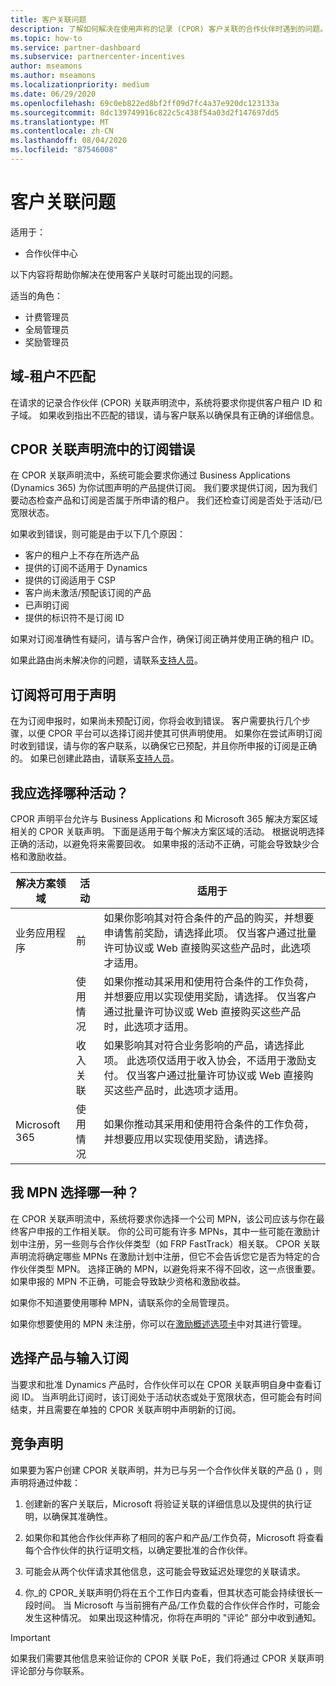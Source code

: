 ```yaml
---
title: 客户关联问题
description: 了解如何解决在使用声称的记录 (CPOR) 客户关联的合作伙伴时遇到的问题。
ms.topic: how-to
ms.service: partner-dashboard
ms.subservice: partnercenter-incentives
author: mseamons
ms.author: mseamons
ms.localizationpriority: medium
ms.date: 06/29/2020
ms.openlocfilehash: 69c0eb822ed8bf2ff09d7fc4a37e920dc123133a
ms.sourcegitcommit: 8dc139749916c822c5c438f54a03d2f147697dd5
ms.translationtype: MT
ms.contentlocale: zh-CN
ms.lasthandoff: 08/04/2020
ms.locfileid: "87546008"
---
```

# <a name="customer-association-issues"></a>客户关联问题

适用于：

- 合作伙伴中心

以下内容将帮助你解决在使用客户关联时可能出现的问题。

适当的角色：

- 计费管理员
- 全局管理员
- 奖励管理员

## <a name="domain-tenant-mismatch"></a>域-租户不匹配

在请求的记录合作伙伴 (CPOR) 关联声明流中，系统将要求你提供客户租户 ID 和子域。 如果收到指出不匹配的错误，请与客户联系以确保具有正确的详细信息。

## <a name="subscription-errors-in-the-cpor-association-claim-flow"></a>CPOR 关联声明流中的订阅错误

在 CPOR 关联声明流中，系统可能会要求你通过 Business Applications (Dynamics 365) 为你试图声明的产品提供订阅。 我们要求提供订阅，因为我们要动态检查产品和订阅是否属于所申请的租户。 我们还检查订阅是否处于活动/已宽限状态。

如果收到错误，则可能是由于以下几个原因：

- 客户的租户上不存在所选产品
- 提供的订阅不适用于 Dynamics
- 提供的订阅适用于 CSP
- 客户尚未激活/预配该订阅的产品
- 已声明订阅
- 提供的标识符不是订阅 ID

如果对订阅准确性有疑问，请与客户合作，确保订阅正确并使用正确的租户 ID。

如果此路由尚未解决你的问题，请联系[支持人员](https://partner.microsoft.com/dashboard/support/incentives/servicerequests?category=incentives)。

## <a name="when-subscriptions-will-be-available-to-claim"></a>订阅将可用于声明

在为订阅申报时，如果尚未预配订阅，你将会收到错误。 客户需要执行几个步骤，以便 CPOR 平台可以选择订阅并使其可供声明使用。 如果你在尝试声明订阅时收到错误，请与你的客户联系，以确保它已预配，并且你所申报的订阅是正确的。 如果已创建此路由，请联系[支持人员](https://partner.microsoft.com/dashboard/support/incentives/servicerequests?category=incentives)。

## <a name="which-activity-do-i-choose"></a>我应选择哪种活动？

CPOR 声明平台允许与 Business Applications 和 Microsoft 365 解决方案区域相关的 CPOR 关联声明。 下面是适用于每个解决方案区域的活动。 根据说明选择正确的活动，以避免将来需要回收。 如果申报的活动不正确，可能会导致缺少合格和激励收益。


| 解决方案领域 | 活动 | 适用于 |
| ------ | ----------- | ----------- |
| 业务应用程序      | 前   | 如果你影响其对符合条件的产品的购买，并想要申请售前奖励，请选择此项。 仅当客户通过批量许可协议或 Web 直接购买这些产品时，此选项才适用。 |
|    |  使用情况  | 如果你推动其采用和使用符合条件的工作负荷，并想要应用以实现使用奖励，请选择。 仅当客户通过批量许可协议或 Web 直接购买这些产品时，此选项才适用。 |
|    | 收入关联   | 如果影响其对符合业务影响的产品，请选择此项。 此选项仅适用于收入协会，不适用于激励支付。 仅当客户通过批量许可协议或 Web 直接购买这些产品时，此选项才适用。   |
| Microsoft 365   | 使用情况   | 如果你推动其采用和使用符合条件的工作负荷，并想要应用以实现使用奖励，请选择。 |

## <a name="which-mpn-do-i-choose"></a>我 MPN 选择哪一种？

在 CPOR 关联声明流中，系统将要求你选择一个公司 MPN，该公司应该与你在最终客户申报的工作相关联。 你的公司可能有许多 MPNs，其中一些可能在激励计划中注册，另一些则与合作伙伴类型（如 FRP FastTrack）相关联。 CPOR 关联声明流将确定哪些 MPNs 在激励计划中注册，但它不会告诉您它是否为特定的合作伙伴类型 MPN。 选择正确的 MPN，以避免将来不得不回收，这一点很重要。 如果申报的 MPN 不正确，可能会导致缺少资格和激励收益。

如果你不知道要使用哪种 MPN，请联系你的全局管理员。

如果你想要使用的 MPN 未注册，你可以在[激励概述选项卡](https://partner.microsoft.com/dashboard/incentives/enrollment/summary)中对其进行管理。

## <a name="choosing-a-product-vs-entering-a-subscription"></a>选择产品与输入订阅

当要求和批准 Dynamics 产品时，合作伙伴可以在 CPOR 关联声明自身中查看订阅 ID。 当声明此订阅时，该订阅处于活动状态或处于宽限状态，但可能会有时间结束，并且需要在单独的 CPOR 关联声明中声明新的订阅。

## <a name="competing-claims"></a>竞争声明

如果要为客户创建 CPOR 关联声明，并为已与另一个合作伙伴关联的产品 () ，则声明将通过仲裁：

1. 创建新的客户关联后，Microsoft 将验证关联的详细信息以及提供的执行证明，以确保其准确性。

2. 如果你和其他合作伙伴声称了相同的客户和产品/工作负荷，Microsoft 将查看每个合作伙伴的执行证明文档，以确定要批准的合作伙伴。

3. 可能会从两个伙伴请求其他信息，这可能会导致延迟处理您的关联请求。

4. 你_的 CPOR_关联声明仍将在五个工作日内查看，但其状态可能会持续很长一段时间。 当 Microsoft 与当前拥有产品/工作负载的合作伙伴合作时，可能会发生这种情况。 如果出现这种情况，你将在声明的 "评论" 部分中收到通知。 

>[!IMPORTANT]
>如果我们需要其他信息来验证你的 CPOR 关联 PoE，我们将通过 CPOR 关联声明评论部分与你联系。
